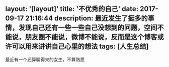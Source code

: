 layout: '[layout]'
title: '不优秀的自己'
date: 2017-09-17 21:16:44 
description: 最近发生了挺多的事情，发现自己还有一些一些自己没想到的问题，空间不能说，朋友圈不能说，微博不能说，反而是这个博客或许可以用来讲讲自己心里的想法
tags: [人生总结]
---

最近有一个还算聊得来的女生，不算熟悉